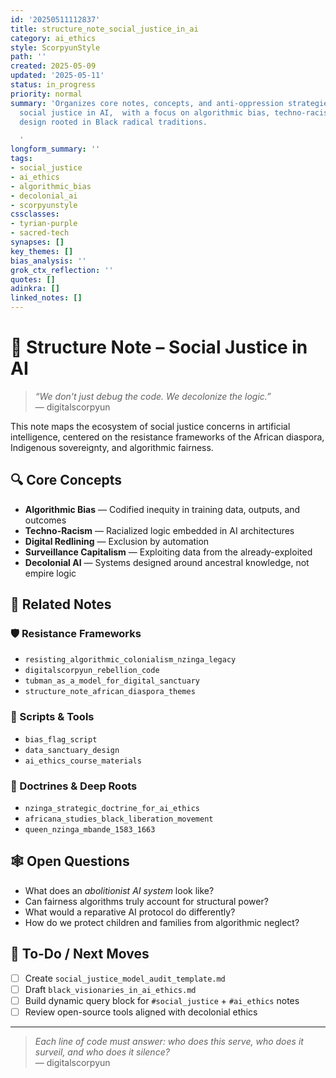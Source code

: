 ```yaml
---
id: '20250511112837'
title: structure_note_social_justice_in_ai
category: ai_ethics
style: ScorpyunStyle
path: ''
created: 2025-05-09
updated: '2025-05-11'
status: in_progress
priority: normal
summary: 'Organizes core notes, concepts, and anti-oppression strategies related to
  social justice in AI,  with a focus on algorithmic bias, techno-racism, and decolonial
  design rooted in Black radical traditions.

  '
longform_summary: ''
tags:
- social_justice
- ai_ethics
- algorithmic_bias
- decolonial_ai
- scorpyunstyle
cssclasses:
- tyrian-purple
- sacred-tech
synapses: []
key_themes: []
bias_analysis: ''
grok_ctx_reflection: ''
quotes: []
adinkra: []
linked_notes: []
---
```



# 🧭 Structure Note – Social Justice in AI

> *“We don't just debug the code. We decolonize the logic.”*  
> — digitalscorpyun

This note maps the ecosystem of social justice concerns in artificial intelligence, centered on the resistance frameworks of the African diaspora, Indigenous sovereignty, and algorithmic fairness.

## 🔍 Core Concepts

- **Algorithmic Bias** — Codified inequity in training data, outputs, and outcomes  
- **Techno-Racism** — Racialized logic embedded in AI architectures  
- **Digital Redlining** — Exclusion by automation  
- **Surveillance Capitalism** — Exploiting data from the already-exploited  
- **Decolonial AI** — Systems designed around ancestral knowledge, not empire logic

## 📂 Related Notes

### 🛡️ Resistance Frameworks  
- `resisting_algorithmic_colonialism_nzinga_legacy`  
- `digitalscorpyun_rebellion_code`  
- `tubman_as_a_model_for_digital_sanctuary`  
- `structure_note_african_diaspora_themes`  

### 🧪 Scripts & Tools  
- `bias_flag_script`  
- `data_sanctuary_design`  
- `ai_ethics_course_materials`

### 🧬 Doctrines & Deep Roots  
- `nzinga_strategic_doctrine_for_ai_ethics`  
- `africana_studies_black_liberation_movement`  
- `queen_nzinga_mbande_1583_1663`

## 🕸️ Open Questions

- What does an *abolitionist AI system* look like?  
- Can fairness algorithms truly account for structural power?  
- What would a reparative AI protocol do differently?  
- How do we protect children and families from algorithmic neglect?

## 📌 To-Do / Next Moves

- [ ] Create `social_justice_model_audit_template.md`  
- [ ] Draft `black_visionaries_in_ai_ethics.md`  
- [ ] Build dynamic query block for `#social_justice` + `#ai_ethics` notes  
- [ ] Review open-source tools aligned with decolonial ethics

---

> _Each line of code must answer: who does this serve, who does it surveil, and who does it silence?_  
> — digitalscorpyun  
